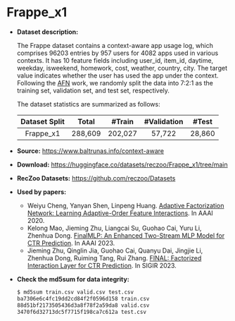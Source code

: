 # Frappe_x1

+ **Dataset description:**

  The Frappe dataset contains a context-aware app usage log, which comprises 96203 entries by 957 users for 4082 apps used in various contexts. It has 10 feature fields including user_id, item_id, daytime, weekday, isweekend, homework, cost, weather, country, city. The target value indicates whether the user has used the app under the context. Following the [AFN](https://ojs.aaai.org/index.php/AAAI/article/view/5768) work, we randomly split the data into 7:2:1 as the training set, validation set, and test set, respectively. 

  The dataset statistics are summarized as follows:

  | Dataset Split  | Total | #Train | #Validation | #Test | 
  | :--------: | :-----: |:-----: | :----------: | :----: | 
  | Frappe_x1 |  288,609   | 202,027  |  57,722    | 28,860    |         

+ **Source:** https://www.baltrunas.info/context-aware
+ **Download:** https://huggingface.co/datasets/reczoo/Frappe_x1/tree/main
+ **RecZoo Datasets:** https://github.com/reczoo/Datasets

+ **Used by papers:** 
  - Weiyu Cheng, Yanyan Shen, Linpeng Huang. [Adaptive Factorization Network: Learning Adaptive-Order Feature Interactions](https://ojs.aaai.org/index.php/AAAI/article/view/5768). In AAAI 2020.
  - Kelong Mao, Jieming Zhu, Liangcai Su, Guohao Cai, Yuru Li, Zhenhua Dong. [FinalMLP: An Enhanced Two-Stream MLP Model for CTR Prediction](https://arxiv.org/abs/2304.00902). In AAAI 2023.
  - Jieming Zhu, Qinglin Jia, Guohao Cai, Quanyu Dai, Jingjie Li, Zhenhua Dong, Ruiming Tang, Rui Zhang. [FINAL: Factorized Interaction Layer for CTR Prediction](https://dl.acm.org/doi/10.1145/3539618.3591988). In SIGIR 2023.

+ **Check the md5sum for data integrity:**
  ```bash
  $ md5sum train.csv valid.csv test.csv
  ba7306e6c4fc19dd2cd84f2f0596d158 train.csv
  88d51bf2173505436d3a8f78f2a59da8 valid.csv
  3470f6d32713dc5f7715f198ca7c612a test.csv
  ```
